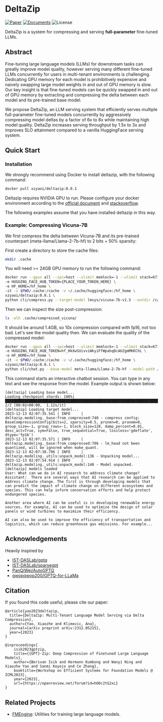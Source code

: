 # DeltaZip

[![Paper](https://img.shields.io/badge/arxiv-2312.05215-blue)]([https://](https://arxiv.org/abs/2312.05215))  [![Documents](https://img.shields.io/badge/docs-in_progress-gren)](https://deltazip.readthedocs.io/en/latest/)  ![License](https://img.shields.io/badge/license-Apache%202.0-blue)

DeltaZip is a system for compressing and serving **full-parameter** fine-tuned LLMs.

## Abstract

Fine-tuning large language models (LLMs) for downstream tasks can greatly improve model quality, however serving many different fine-tuned LLMs concurrently for users in multi-tenant environments is challenging. Dedicating GPU memory for each model is prohibitively expensive and naively swapping large model weights in and out of GPU memory is slow. Our key insight is that fine-tuned models can be quickly swapped in and out of GPU memory by extracting and compressing the delta between each model and its pre-trained base model. 

We propose DeltaZip, an LLM serving system that efficiently serves multiple full-parameter fine-tuned models concurrently by aggressively compressing model deltas by a factor of 6x to 8x while maintaining high model quality. DeltaZip increases serving throughput by 1.5x to 3x and improves SLO attainment compared to a vanilla HuggingFace serving system.

## Quick Start


### Installation

We strongly recommend using Docker to install deltazip, with the following command:

```bash
docker pull xzyaoi/deltazip:0.0.1
```

Deltazip requires NVIDIA GPU to run. Please configure your docker environment according to the [official document](https://docs.nvidia.com/datacenter/cloud-native/container-toolkit/install-guide.html#docker) and [stackoverflow](https://stackoverflow.com/questions/59691207/docker-build-with-nvidia-runtime).

The following examples assume that you have installed deltazip in this way.

### Example: Compressing Vicuna-7B

We first compress the delta between Vicuna-7B and its pre-trained counterpart (meta-llama/Llama-2-7b-hf) to 2 bits + 50% sparsity:

First create a directory to store the cache files:

```bash
mkdir .cache
```

You will need >= 24GB GPU memory to run the following command:

```sh
docker run --gpus all --ipc=host --ulimit memlock=-1 --ulimit stack=67108864 -e PYTHONPATH=/app \
-e HUGGING_FACE_HUB_TOKEN={PLACE_YOUR_TOKEN_HERE} \
-e HF_HOME=/hf_home \
-it -v $PWD/.cache:/cache -v ~/.cache/huggingface:/hf_home \
xzyaoi/deltazip:0.0.1 \
python cli/compress.py --target-model lmsys/vicuna-7b-v1.5 --outdir /cache/compressed_vicuna --dataset /cache/lmsys.jsonl --n-samples 256 --bits 2 --sparsity 0.5 --lossless gdeflate --delta subtract --base-model meta-llama/Llama-2-7b-hf --shuffle-dataset --fast-tokenizer --perc-damp 0.01 --block-size 128
```

Then we can inspect the size post-compression:
```sh
ls -alh .cache/compressed_vicuna/
```

It should be around 1.4GB, so 10x compression compared with fp16, not too bad. Let's see the model quality then. We can evaluate the quality of the compressed model:

```sh
docker run --gpus all --ipc=host --ulimit memlock=-1 --ulimit stack=67108864 -e PYTHONPATH=/app \
-e HUGGING_FACE_HUB_TOKEN=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 \
-e HF_HOME=/hf_home \
-it -v $PWD/.cache:/cache -v ~/.cache/huggingface:/hf_home \
xzyaoi/deltazip:0.0.1 \
python cli/chat.py --base-model meta-llama/Llama-2-7b-hf --model-path /cache/compressed_vicuna
```

This command starts an interactive chatbot session. You can type in any text and see the response from the model. Example output is shown below:

```
[deltazip] Loading base model...
Loading checkpoint shards: 100%|████████████████████████████████████████████████████████████████████████████████████████████████████████████████████████████████████| 2/2 [00:02<00:00,  1.12s/it]
[deltazip] Loading target model...
2023-12-13 02:07:35.541 | INFO     | deltazip.modeling._base:from_compressed:740 - compress config: BaseCompressionConfig(bits=2, sparsity=0.5, prunen=0, prunem=0, group_size=-1, group_rows=-1, block_size=128, damp_percent=0.01, desc_act=True, sym=False, true_sequential=True, lossless='gdeflate', dtype='fp16')
2023-12-13 02:07:35.571 | INFO     | deltazip.modeling._base:from_compressed:786 - lm_head not been quantized, will be ignored when make_quant.
2023-12-13 02:07:38.796 | INFO     | deltazip.modeling._utils:unpack_model:136 - Unpacking model...
2023-12-13 02:07:54.914 | INFO     | deltazip.modeling._utils:unpack_model:140 - Model unpacked.
[deltazip] models loaded
User: What can we do in AI research to address climate change?
Assistant:  There are several ways that AI research can be applied to address climate change. The first is through developing models that can predict the impact of climate change on different ecosystems and species. This can help inform conservation efforts and help protect endangered species.

Another area where AI can be useful is in developing renewable energy sources. For example, AI can be used to optimize the design of solar panels or wind turbines to maximize their efficiency.

AI can also be used to improve the efficiency of transportation and logistics, which can reduce greenhouse gas emissions. For example...
```

## Acknowledgements

Heavily inspired by

* [IST-DASLab/gptq](https://github.com/IST-DASLab/gptq)
* [IST-DASLab/sparsegpt](https://github.com/IST-DASLab/sparsegpt)
* [PanQiWei/AutoGPTQ](https://github.com/PanQiWei/AutoGPTQ)
* [qwopqwop200/GPTQ-for-LLaMa](https://github.com/qwopqwop200/GPTQ-for-LLaMa)

## Citation

If you found this code useful, please cite our paper:

```
@article{yao2023deltazip,
  title={DeltaZip: Multi-Tenant Language Model Serving via Delta Compression},
  author={Yao, Xiaozhe and Klimovic, Ana},
  journal={arXiv preprint arXiv:2312.05215},
  year={2023}
}
```
```
@inproceedings{
    isik2023gptzip,
    title={{GPT}-Zip: Deep Compression of Finetuned Large Language Models},
    author={Berivan Isik and Hermann Kumbong and Wanyi Ning and Xiaozhe Yao and Sanmi Koyejo and Ce Zhang},
    booktitle={Workshop on Efficient Systems for Foundation Models @ ICML2023},
    year={2023},
    url={https://openreview.net/forum?id=hO0c2tG2xL}
}
```

## Related Projects

- [FMEngine](https://fmengine.readthedocs.io/en/latest/): Utilities for training large language models.

